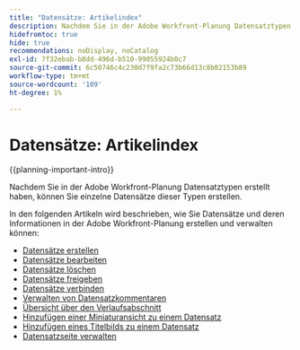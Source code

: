 ```yaml
---
title: "Datensätze: Artikelindex"
description: Nachdem Sie in der Adobe Workfront-Planung Datensatztypen erstellt haben, können Sie einzelne Datensätze dieser Typen erstellen. In den folgenden Artikeln wird beschrieben, wie Sie Datensätze und deren Informationen in der Adobe Workfront-Planung erstellen und verwalten können.
hidefromtoc: true
hide: true
recommendations: noDisplay, noCatalog
exl-id: 7f32ebab-b8dd-496d-b510-99055924b0c7
source-git-commit: 6c50746c4c230d7f9fa2c73b66d13c8b02153b89
workflow-type: tm+mt
source-wordcount: '109'
ht-degree: 1%

---
```


<!-- update the metadata with real information when making this available in TOC and in the left nav
---
title: "Records: article index"
description: After you create record types in Adobe Workfront Planning you can create individual records of those types. The following articles describe how you can create and manage records and their information in Adobe Workfront Planning.
hidefromtoc: yes
author: Alina
feature: Work Management
role: User
hide: yes
---
-->

# Datensätze: Artikelindex

{{planning-important-intro}}

Nachdem Sie in der Adobe Workfront-Planung Datensatztypen erstellt haben, können Sie einzelne Datensätze dieser Typen erstellen.

In den folgenden Artikeln wird beschrieben, wie Sie Datensätze und deren Informationen in der Adobe Workfront-Planung erstellen und verwalten können:

* [Datensätze erstellen](/help/quicksilver/planning/records/create-records.md)
* [Datensätze bearbeiten](/help/quicksilver/planning/records/edit-records.md)
* [Datensätze löschen](/help/quicksilver/planning/records/delete-records.md)
* [Datensätze freigeben](/help/quicksilver/planning/records/share-records.md)
* [Datensätze verbinden](/help/quicksilver/planning/records/connect-records.md)
* [Verwalten von Datensatzkommentaren](/help/quicksilver/planning/records/manage-record-comments.md)
* [Übersicht über den Verlaufsabschnitt](/help/quicksilver/planning/records/history-section-overview.md)
* [Hinzufügen einer Miniaturansicht zu einem Datensatz](/help/quicksilver/planning/records/add-thumbnails-to-records.md)
* [Hinzufügen eines Titelbilds zu einem Datensatz](/help/quicksilver/planning/records/add-a-cover-image-to-a-record.md)
* [Datensatzseite verwalten](/help/quicksilver/planning/records/manage-the-record-page.md)

